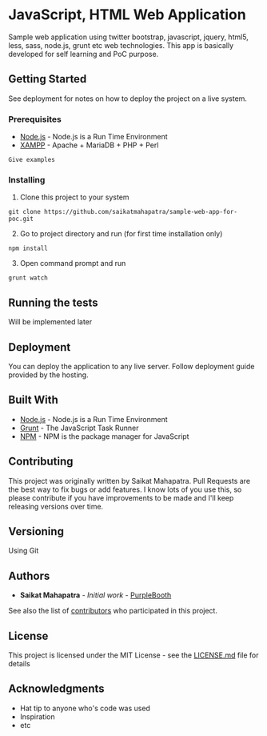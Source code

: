 # JavaScript, HTML Web Application

Sample web application using twitter bootstrap, javascript, jquery, html5, less, sass, node.js, grunt etc web technologies. This app is basically developed for self learning and PoC purpose.

## Getting Started

See deployment for notes on how to deploy the project on a live system.

### Prerequisites

* [Node.js](https://nodejs.org/en/) - Node.js is a Run Time Environment
* [XAMPP](https://www.apachefriends.org/index.html) - Apache + MariaDB + PHP + Perl

```
Give examples
```

### Installing

1. Clone this project to your system

```
git clone https://github.com/saikatmahapatra/sample-web-app-for-poc.git
```

2. Go to project directory and run (for first time installation only)

```
npm install
```

3. Open command prompt and run 

```
grunt watch
```

## Running the tests

Will be implemented later


## Deployment

You can deploy the application to any live server. Follow deployment guide provided by the hosting.

## Built With

* [Node.js](https://nodejs.org/en/) - Node.js is a Run Time Environment
* [Grunt](https://gruntjs.com/) - The JavaScript Task Runner
* [NPM](https://www.npmjs.com/) - NPM is the package manager for JavaScript 

## Contributing

This project was originally written by Saikat Mahapatra. Pull Requests are the best way to fix bugs or add features. I know lots of you use this, so please contribute if you have improvements to be made and I'll keep releasing versions over time.

## Versioning

Using Git

## Authors

* **Saikat Mahapatra** - *Initial work* - [PurpleBooth](https://github.com/saikatmahapatra)

See also the list of [contributors](https://github.com/saikatmahapatra) who participated in this project.

## License

This project is licensed under the MIT License - see the [LICENSE.md](LICENSE.md) file for details

## Acknowledgments

* Hat tip to anyone who's code was used
* Inspiration
* etc
